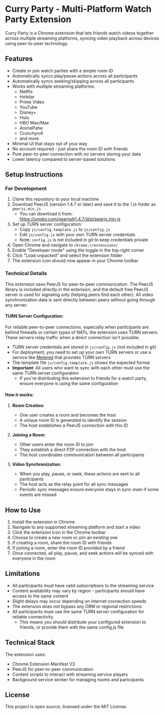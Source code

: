 # Curry Party - Multi-Platform Watch Party Extension

Curry Party is a Chrome extension that lets friends watch videos together across multiple streaming platforms, syncing video playback across devices using peer-to-peer technology.

## Features

- Create or join watch parties with a simple room ID
- Automatically syncs play/pause actions across all participants
- Automatically syncs seeking/skipping across all participants
- Works with multiple streaming platforms:
  - Netflix
  - Hotstar
  - Prime Video
  - YouTube
  - Disney+
  - Hulu
  - HBO Max/Max
  - AnimePahe
  - Crunchyroll
  - and more
- Minimal UI that stays out of your way
- No account required - just share the room ID with friends
- Pure peer-to-peer connection with no servers storing your data
- Lower latency compared to server-based solutions

## Setup Instructions

### For Development

1. Clone this repository to your local machine
2. Download PeerJS (version 1.4.7 or later) and save it to the `lib` folder as `peerjs.min.js`
   - You can download it from: https://unpkg.com/peerjs@1.4.7/dist/peerjs.min.js
3. Set up TURN server configuration:
   - Copy `js/config.template.js` to `js/config.js`
   - Edit `js/config.js` with your own TURN server credentials
   - Note: `config.js` is not included in git to keep credentials private
4. Open Chrome and navigate to `chrome://extensions/`
5. Enable "Developer mode" using the toggle in the top-right corner
6. Click "Load unpacked" and select the extension folder
7. The extension icon should now appear in your Chrome toolbar

### Technical Details

This extension uses PeerJS for peer-to-peer communication. The PeerJS library is included directly in the extension, and the default free PeerJS server is used for signaling only (helping peers find each other). All video synchronization data is sent directly between peers without going through any server.

#### TURN Server Configuration:

For reliable peer-to-peer connections, especially when participants are behind firewalls or certain types of NATs, the extension uses TURN servers. These servers relay traffic when a direct connection isn't possible.

- TURN server credentials are stored in `js/config.js` (not included in git)
- For deployment, you need to set up your own TURN servers or use a service like [Metered](https://www.metered.ca/tools/openrelay/) that provides TURN servers
- The template file `js/config.template.js` shows the expected format
- **Important**: All users who want to sync with each other must use the same TURN server configuration
  - If you're distributing this extension to friends for a watch party, ensure everyone is using the same configuration

#### How it works:

1. **Room Creation**:
   - One user creates a room and becomes the host
   - A unique room ID is generated to identify the session
   - The host establishes a PeerJS connection with this ID

2. **Joining a Room**:
   - Other users enter the room ID to join
   - They establish a direct P2P connection with the host
   - The host coordinates communication between all participants

3. **Video Synchronization**:
   - When you play, pause, or seek, these actions are sent to all participants
   - The host acts as the relay point for all sync messages
   - Periodic sync messages ensure everyone stays in sync even if some events are missed

## How to Use

1. Install the extension in Chrome
2. Navigate to any supported streaming platform and start a video
3. Click the extension icon in the Chrome toolbar
4. Choose to create a new room or join an existing one
5. If creating a room, share the room ID with friends
6. If joining a room, enter the room ID provided by a friend
7. Once connected, all play, pause, and seek actions will be synced with everyone in the room

## Limitations

- All participants must have valid subscriptions to the streaming service
- Content availability may vary by region - participants should have access to the same content
- Slight delays may occur depending on internet connection speeds
- The extension does not bypass any DRM or regional restrictions
- All participants must use the same TURN server configuration for reliable connectivity
  - This means you should distribute your configured extension to friends, or provide them with the same config.js file

## Technical Stack

The extension uses:
- Chrome Extension Manifest V3
- PeerJS for peer-to-peer communication
- Content scripts to interact with streaming service players
- Background service worker for managing rooms and participants

## License

This project is open source, licensed under the MIT License.